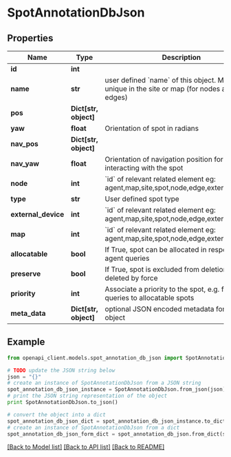 # SpotAnnotationDbJson


## Properties
Name | Type | Description | Notes
------------ | ------------- | ------------- | -------------
**id** | **int** |  | [optional] 
**name** | **str** | user defined &#x60;name&#x60; of this object. Must be unique in the site or map (for nodes and edges) | [optional] 
**pos** | **Dict[str, object]** |  | [readonly] 
**yaw** | **float** | Orientation of spot in radians | 
**nav_pos** | **Dict[str, object]** |  | [readonly] 
**nav_yaw** | **float** | Orientation of navigation position for interacting with the spot | [optional] 
**node** | **int** | &#x60;id&#x60; of relevant related element eg: agent,map,site,spot,node,edge,external_device | [optional] 
**type** | **str** | User defined spot type | [optional] 
**external_device** | **int** | &#x60;id&#x60; of relevant related element eg: agent,map,site,spot,node,edge,external_device | [optional] 
**map** | **int** | &#x60;id&#x60; of relevant related element eg: agent,map,site,spot,node,edge,external_device | 
**allocatable** | **bool** | If True, spot can be allocated in response to agent queries | [optional] 
**preserve** | **bool** | If True, spot is excluded from deletion, unless deleted by force | [optional] 
**priority** | **int** | Associate a priority to the spot, e.g. for spot queries to allocatable spots | [optional] 
**meta_data** | **Dict[str, object]** | optional JSON encoded metadata for this object | [optional] 

## Example

```python
from openapi_client.models.spot_annotation_db_json import SpotAnnotationDbJson

# TODO update the JSON string below
json = "{}"
# create an instance of SpotAnnotationDbJson from a JSON string
spot_annotation_db_json_instance = SpotAnnotationDbJson.from_json(json)
# print the JSON string representation of the object
print SpotAnnotationDbJson.to_json()

# convert the object into a dict
spot_annotation_db_json_dict = spot_annotation_db_json_instance.to_dict()
# create an instance of SpotAnnotationDbJson from a dict
spot_annotation_db_json_form_dict = spot_annotation_db_json.from_dict(spot_annotation_db_json_dict)
```
[[Back to Model list]](../README.md#documentation-for-models) [[Back to API list]](../README.md#documentation-for-api-endpoints) [[Back to README]](../README.md)


